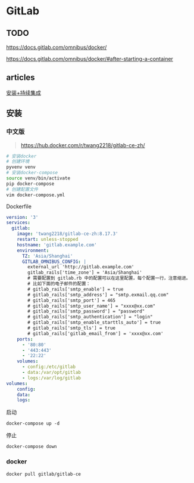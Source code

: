 GitLab
======

TODO
-----

<https://docs.gitlab.com/omnibus/docker/>

<https://docs.gitlab.com/omnibus/docker/#after-starting-a-container>

articles
---------

[安装+持续集成](http://www.jianshu.com/p/7a0d6917e009)

安装
----

### 中文版

> <https://hub.docker.com/r/twang2218/gitlab-ce-zh/>

``` sh
# 安装docker
# 创建环境
pyvenv venv
# 安装docker-compose
source venv/bin/activate
pip docker-compose
# 创建配置文件
vim docker-compose.yml
```

Dockerfile

``` yaml
version: '3'
services:
  gitlab:
    image: 'twang2218/gitlab-ce-zh:8.17.3'
    restart: unless-stopped
    hostname: 'gitlab.example.com'
    environment:
      TZ: 'Asia/Shanghai'
      GITLAB_OMNIBUS_CONFIG: |
        external_url 'http://gitlab.example.com'
        gitlab_rails['time_zone'] = 'Asia/Shanghai'
        # 需要配置到 gitlab.rb 中的配置可以在这里配置，每个配置一行，注意缩进。
        # 比如下面的电子邮件的配置：
        # gitlab_rails['smtp_enable'] = true
        # gitlab_rails['smtp_address'] = "smtp.exmail.qq.com"
        # gitlab_rails['smtp_port'] = 465
        # gitlab_rails['smtp_user_name'] = "xxxx@xx.com"
        # gitlab_rails['smtp_password'] = "password"
        # gitlab_rails['smtp_authentication'] = "login"
        # gitlab_rails['smtp_enable_starttls_auto'] = true
        # gitlab_rails['smtp_tls'] = true
        # gitlab_rails['gitlab_email_from'] = 'xxxx@xx.com'
    ports:
      - '80:80'
      - '443:443'
      - '22:22'
    volumes:
      - config:/etc/gitlab
      - data:/var/opt/gitlab
      - logs:/var/log/gitlab
volumes:
    config:
    data:
    logs:
```

启动

    docker-compose up -d

停止

    docker-compose down

### docker

``` sh
docker pull gitlab/gitlab-ce

```
